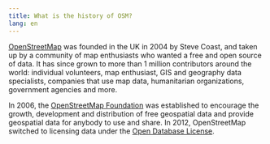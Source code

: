 ```yaml
---
title: What is the history of OSM?
lang: en 
---
```


[OpenStreetMap](https://openstreetmap.org) was founded in the UK in 2004 by Steve Coast, and taken up by a community of map enthusiasts who wanted a free and open source of data. It has since grown to more than 1 million contributors around the world: individual volunteers, map enthusiast, GIS and geography data specialists, companies that use map data, humanitarian organizations, government agencies and more.

In 2006, the [OpenStreetMap Foundation](about-osm-community/osm-foundation/) was established to encourage the growth, development and distribution of free geospatial data and provide geospatial data for anybody to use and share. In 2012, OpenStreetMap switched to licensing data under the [Open Database License](https://wiki.osmfoundation.org/wiki/Licence).